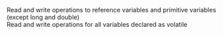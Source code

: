 Read and write operations to reference variables and primitive variables (except long and double) <br/>
Read and write operations for all variables declared as volatile <br/>